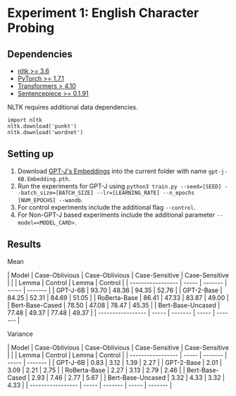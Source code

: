# Experiment 1: English Character Probing

## Dependencies

- [nltk >= 3.6](https://www.nltk.org/install.html)
- [PyTorch >= 1.7.1](https://pytorch.org/get-started/previous-versions/)
- [Transformers > 4.10](https://huggingface.co/docs/transformers/installation)
- [Sentencepiece >= 0.1.91](https://pypi.org/project/sentencepiece/)

NLTK requires additional data dependencies.
```
import nltk
nltk.download('punkt')
nltk.download('wordnet')
```

## Setting up

1. Download [GPT-J's Embeddings](https://github.com/Anonymous-ARR/Releases/releases/download/gptj/gpt-j-6B.Embedding.pth) into the current folder with name `gpt-j-6B.Embedding.pth`.
2. Run the experiments for GPT-J using `python3 train.py --seed=[SEED] --batch_size=[BATCH_SIZE] --lr=[LEARNING_RATE] --n_epochs [NUM_EPOCHS] --wandb`.
3. For control experiments include the additional flag `--control`.
4. For Non-GPT-J based experiments include the additional parameter `--model=<MODEL_CARD>`.

## Results

Mean 

| Model | Case-Oblivious | Case-Oblivious | Case-Sensitive | Case-Sensitive |
|                   | Lemma | Control | Lemma | Control |
| ----------------- | ----- | ------- | ----- | ------- |
| GPT-J-6B          | 93.70 | 48.36   | 94.35 | 52.76   |
| GPT-2-Base        | 84.25 | 52.31   | 84.69 | 51.05   |
| RoBerta-Base      | 86.41 | 47.33   | 83.87 | 49.00   |
| Bert-Base-Cased   | 78.50 | 47.08   | 78.47 | 45.35   |
| Bert-Base-Uncased | 77.48 | 49.37   | 77.48 | 49.37   |
| ----------------- | ----- | ------- | ----- | ------- |

Variance 

| Model | Case-Oblivious | Case-Oblivious | Case-Sensitive | Case-Sensitive |
|                   | Lemma | Control | Lemma | Control |
| ----------------- | ----- | ------- | ----- | ------- |
| GPT-J-6B          | 0.83  | 3.12    | 1.39  | 2.27    |
| GPT-2-Base        | 2.01  | 3.09    | 2.21  | 2.75    |
| RoBerta-Base      | 2.27  | 3.13    | 2.79  | 2.46    |
| Bert-Base-Cased   | 2.93  | 7.46    | 2.77  | 5.67    |
| Bert-Base-Uncased | 3.32  | 4.33    | 3.32  | 4.33    |
| ----------------- | ----- | ------- | ----- | ------- |
